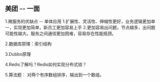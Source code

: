 ## 美团 -- 一面
1.微服务的优缺点  -- 单体应用
	1.扩展性、灵活性、伸缩性更好，业务逻辑更加单一，实现更加简单，新员工更加容易上手
	2.更加容易出问题，节点越多，出问题可能性越大。服务之间通信更加困难，容易存在性能瓶颈。
	
2.数据库原理：索引结构

3.Dubbo原理

4.Redis了解吗？Redis如何实现分布式锁？

5.算法题：
	对两个有序数组排序，输出到一个数组。